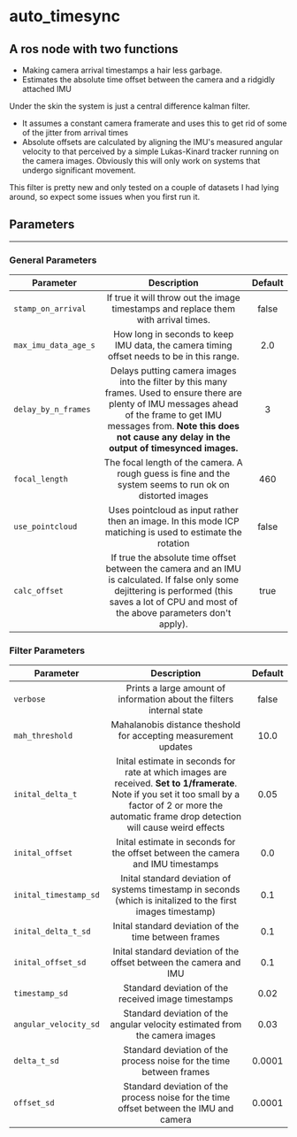 # auto_timesync

## A ros node with two functions
- Making camera arrival timestamps a hair less garbage.
- Estimates the absolute time offset between the camera and a ridgidly attached IMU

Under the skin the system is just a central difference kalman filter.
- It assumes a constant camera framerate and uses this to get rid of some of the jitter from arrival times
- Absolute offsets are calculated by aligning the IMU's measured angular velocity to that perceived by a simple Lukas-Kinard tracker running on the camera images. Obviously this will only work on systems that undergo significant movement.

This filter is pretty new and only tested on a couple of datasets I had lying around, so expect some issues when you first run it.

## Parameters
------

### General Parameters
| Parameter | Description | Default |
| --------------------  |:-----------:| :-------:|
| `stamp_on_arrival` |  If true it will throw out the image timestamps and replace them with arrival times. | false |
| `max_imu_data_age_s` | How long in seconds to keep IMU data, the camera timing offset needs to be in this range. | 2.0 |
| `delay_by_n_frames` | Delays putting camera images into the filter by this many frames. Used to ensure there are plenty of IMU messages ahead of the frame to get IMU messages from. **Note this does not cause any delay in the output of timesynced images.** | 3 |
| `focal_length` | The focal length of the camera. A rough guess is fine and the system seems to run ok on distorted images | 460 |
| `use_pointcloud` | Uses pointcloud as input rather then an image. In this mode ICP matiching is used to estimate the rotation | false |
| `calc_offset` | If true the absolute time offset between the camera and an IMU is calculated. If false only some dejittering is performed (this saves a lot of CPU and most of the above parameters don't apply). | true |

### Filter Parameters
| Parameter | Description | Default |
| --------------------  |:-----------:| :-------:|
| `verbose` |  Prints a large amount of information about the filters internal state | false |
| `mah_threshold` | Mahalanobis distance theshold for accepting measurement updates | 10.0 |
| `inital_delta_t` | Inital estimate in seconds for rate at which images are received. **Set to 1/framerate**. Note if you set it too small by a factor of 2 or more the automatic frame drop detection will cause weird effects | 0.05 |
| `inital_offset` | Inital estimate in seconds for the offset between the camera and IMU timestamps | 0.0 |
| `inital_timestamp_sd` | Inital standard deviation of systems timestamp in seconds (which is initalized to the first images timestamp) | 0.1 |
| `inital_delta_t_sd` | Inital standard deviation of the time between frames | 0.1 |
| `inital_offset_sd` | Inital standard deviation of the offset between the camera and IMU | 0.1 |
| `timestamp_sd` | Standard deviation of the received image timestamps | 0.02 |
| `angular_velocity_sd` | Standard deviation of the angular velocity estimated from the camera images | 0.03 |
| `delta_t_sd` | Standard deviation of the process noise for the time between frames | 0.0001 |
| `offset_sd` | Standard deviation of the process noise for the time offset between the IMU and camera | 0.0001 |
